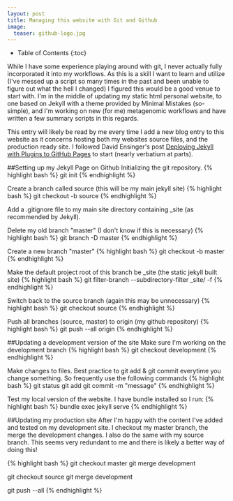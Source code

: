 ```yaml
---
layout: post
title: Managing this website with Git and Github
image:
  teaser: github-logo.jpg
---
```

* Table of Contents
{:toc}

While I have some experience playing around with git, I never actually fully incorporated it into my workflows. As this is a skill I want to learn and utilize (I've messed up a script so many times in the past and been unable to figure out what the hell I changed) I figured this would be a good venue to start with. I'm in the middle of updating my static html personal website, to one based on Jekyll with a theme provided by Minimal Mistakes (so-simple), and I'm working on new (for me) metagenomic workflows and have written a few summary scripts in this regards.

This entry will likely be read by me every time I add a new blog entry to this website as it concerns hosting both my websites source files, and the production ready site. I followed David Ensinger's post [Deploying Jekyll with Plugins to GitHub Pages](http://davidensinger.com/2013/04/deploying-jekyll-to-github-pages/) to start (nearly verbatium at parts).

##Setting up my Jekyll Page on Github
Initializing the git repository.
{% highlight bash %}
git init
{% endhighlight %}

Create a branch called source (this will be my main jekyll site)
{% highlight bash %}
git checkout -b source
{% endhighlight %}

Add a .gitignore file to my main site directory containing _site (as recommended by Jekyll).

Delete my old branch "master" (I don't know if this is necessary)
{% highlight bash %}
git branch -D master
{% endhighlight %}

Create a new branch "master" 
{% highlight bash %}
git checkout -b master
{% endhighlight %}

Make the default project root of this branch be _site (the static jekyll built site)
{% highlight bash %}
git filter-branch --subdirectory-filter _site/ -f
{% endhighlight %}

Switch back to the source branch (again this may be unnecessary)
{% highlight bash %}
git checkout source
{% endhighlight %}

Push all branches (source, master) to origin (my github repository)
{% highlight bash %}
git push --all origin
{% endhighlight %}

##Updating a development version of the site
Make sure I'm working on the development branch
{% highlight bash %}
git checkout development
{% endhighlight %}

Make changes to files. Best practice to git add & git commit everytime you change something. So frequently use the following commands
{% highlight bash %}
git status
git add <file>
git commit -m "message"
{% endhighlight %}

Test my local version of the website. I have bundle installed so I run:
{% highlight bash %}
bundle exec jekyll serve
{% endhighlight %}


##Updating my production site
After I'm happy with the content I've added and tested on my development site. I checkout my master branch, the merge the development changes. I also do the same with my source branch. This seems very redundant to me and there is likely a better way of doing this!

{% highlight bash %}
git checkout master
git merge development

git checkout source
git merge development

git push --all
{% endhighlight %}



